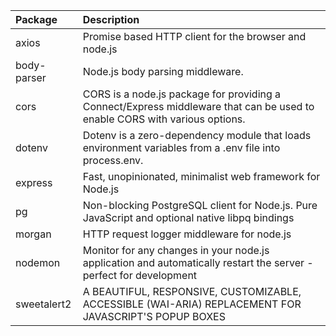 |Package|Description|
|:--|:--|
|axios|Promise based HTTP client for the browser and node.js|
|body-parser|Node.js body parsing middleware.|
|cors|CORS is a node.js package for providing a Connect/Express middleware that can be used to enable CORS with various options.|
|dotenv|Dotenv is a zero-dependency module that loads environment variables from a .env file into process.env.|
|express|Fast, unopinionated, minimalist web framework for Node.js|
|pg|Non-blocking PostgreSQL client for Node.js. Pure JavaScript and optional native libpq bindings|
|morgan|HTTP request logger middleware for node.js|
|nodemon|Monitor for any changes in your node.js application and automatically restart the server - perfect for development|
|sweetalert2|A BEAUTIFUL, RESPONSIVE, CUSTOMIZABLE, ACCESSIBLE (WAI-ARIA) REPLACEMENT FOR JAVASCRIPT'S POPUP BOXES|
